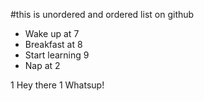 #this is unordered and ordered list on github
- Wake up at 7
- Breakfast at 8
- Start learning 9
- Nap at 2

1 Hey there
1 Whatsup!
